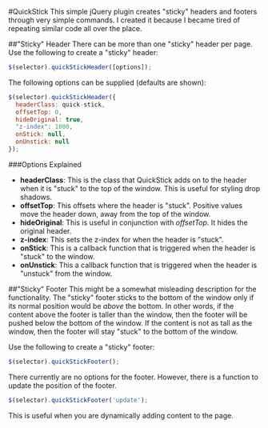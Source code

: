 #QuickStick
This simple jQuery plugin creates "sticky" headers and footers through very simple commands. I created it because I became tired of repeating similar code all over the place.

##"Sticky" Header
There can be more than one "sticky" header per page. Use the following to create a "sticky" header:
```javascript
$(selector).quickStickHeader([options]);
```
The following options can be supplied (defaults are shown):
```javascript
$(selector).quickStickHeader({
  headerClass: quick-stick,
  offsetTop: 0,
  hideOriginal: true,
  "z-index": 1000,
  onStick: null,
  onUnstick: null
});
```
###Options Explained
- __headerClass__: This is the class that QuickStick adds on to the header when it is "stuck" to the top of the window. This is useful for styling drop shadows.
- __offsetTop__: This offsets where the header is "stuck". Positive values move the header down, away from the top of the window. 
- __hideOriginal__: This is useful in conjunction with _offsetTop_. It hides the original header.
- __z-index__: This sets the z-index for when the header is "stuck".
- __onStick__: This is a callback function that is triggered when the header is "stuck" to the window.
- __onUnstick__: This a callback function that is triggered when the header is "unstuck" from the window.

##"Sticky" Footer
This might be a somewhat misleading description for the functionality. The "sticky" footer sticks to the bottom of the window only if its normal position would be _above_ the bottom. In other words, if the content above the footer is taller than the window, then the footer will be pushed below the bottom of the window. If the content is not as tall as the window, then the footer will stay "stuck" to the bottom of the window.

Use the following to create a "sticky" footer:
```javascript
$(selector).quickStickFooter();
```
There currently are no options for the footer. However, there is a function to update the position of the footer.
```javascript
$(selector).quickStickFooter('update');
```
This is useful when you are dynamically adding content to the page.